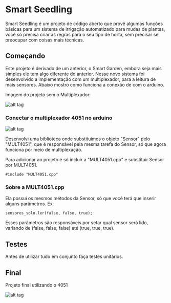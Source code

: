 # Smart Seedling
Smart Seedling é um projeto de código aberto que provê algumas funções básicas para um sistema de irrigação automatizado para mudas de plantas, você só precisa criar as regras para o seu tipo de horta, sem precisar se preocupar com coisas mais técnicas.

## Começando

Este projeto é derivado de um anterior, o Smart Garden, embora seja mais simples ele tem algo diferente do anterior. Nesse novo sistema foi desenvolvido a implementação com um multiplexador, para a leitura de mais sensores. Abaixo mostro como funciona a conexão de com o arduino.

Imagem do projeto sem o Multiplexador:

![alt tag](http://4.bp.blogspot.com/-tkFyCMCa3-Y/WpWjsGy0QBI/AAAAAAAADxc/1qtnzrjQsd0Qhvhyi48994QdLeGokusqwCK4BGAYYCw/s1600/unnamed.png)

### Conectar o multiplexador 4051 no arduino

![alt tag](http://2.bp.blogspot.com/-Rb70EwOABZE/WpWafmWI_uI/AAAAAAAADxM/ikiXlRldTVcLsLL08iFRx71StUxHOLI5ACK4BGAYYCw/s1600/4051.jpg)

Desenvolvi uma biblioteca onde substituimos o objeto "Sensor" pelo "MULT4051", que é responsável pela mesma tarefa do Sensor, só que agora funciona por meio de multiplexação.

Para adicionar ao projeto é só incluir a "MULT4051.cpp" e substituir Sensor por MULT4051.

```
#include "MULT4051.cpp"
```

### Sobre a MULT4051.cpp

Ela possui os mesmos métodos da Sensor, só que você terá que inserir alguns parãmetros. Ex:

```
sensores_solo.ler(false, false, true);
```

Esses parâmetros são responsáveis por setar qual sensor será lido, variando de (false, false, false) até (true, true, true).

## Testes

Antes de utilizar tudo em conjunto faça testes unitários.

## Final

Projeto final utilizando o 4051

![alt tag](http://4.bp.blogspot.com/-cREMc7kr-dM/WpWnBCYQ60I/AAAAAAAADxo/tUZWbt2R8rYuTLNWnAZ84nP-NyZN5N_wQCK4BGAYYCw/s1600/index.jpg)
